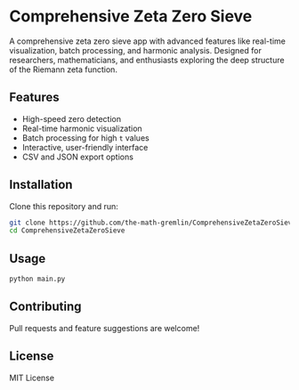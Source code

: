 # Comprehensive Zeta Zero Sieve

A comprehensive zeta zero sieve app with advanced features like real-time visualization, batch processing, and harmonic analysis. Designed for researchers, mathematicians, and enthusiasts exploring the deep structure of the Riemann zeta function.

## Features
- High-speed zero detection
- Real-time harmonic visualization
- Batch processing for high `t` values
- Interactive, user-friendly interface
- CSV and JSON export options

## Installation
Clone this repository and run:
```bash
git clone https://github.com/the-math-gremlin/ComprehensiveZetaZeroSieve
cd ComprehensiveZetaZeroSieve
```

## Usage
```bash
python main.py
```

## Contributing
Pull requests and feature suggestions are welcome!

## License
MIT License

